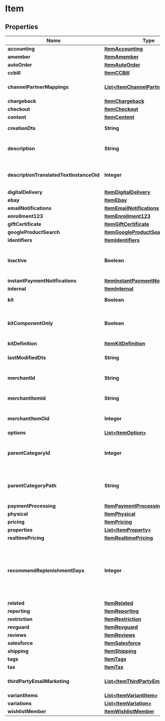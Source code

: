 
# Item

## Properties
Name | Type | Description | Notes
------------ | ------------- | ------------- | -------------
**accounting** | [**ItemAccounting**](ItemAccounting.md) |  |  [optional]
**amember** | [**ItemAmember**](ItemAmember.md) |  |  [optional]
**autoOrder** | [**ItemAutoOrder**](ItemAutoOrder.md) |  |  [optional]
**ccbill** | [**ItemCCBill**](ItemCCBill.md) |  |  [optional]
**channelPartnerMappings** | [**List&lt;ItemChannelPartnerMapping&gt;**](ItemChannelPartnerMapping.md) | Channel Partner Item Mapping |  [optional]
**chargeback** | [**ItemChargeback**](ItemChargeback.md) |  |  [optional]
**checkout** | [**ItemCheckout**](ItemCheckout.md) |  |  [optional]
**content** | [**ItemContent**](ItemContent.md) |  |  [optional]
**creationDts** | **String** | Date/time of creation |  [optional]
**description** | **String** | Description of the item up to 500 characters. |  [optional]
**descriptionTranslatedTextInstanceOid** | **Integer** | Description translated text instance id |  [optional]
**digitalDelivery** | [**ItemDigitalDelivery**](ItemDigitalDelivery.md) |  |  [optional]
**ebay** | [**ItemEbay**](ItemEbay.md) |  |  [optional]
**emailNotifications** | [**ItemEmailNotifications**](ItemEmailNotifications.md) |  |  [optional]
**enrollment123** | [**ItemEnrollment123**](ItemEnrollment123.md) |  |  [optional]
**giftCertificate** | [**ItemGiftCertificate**](ItemGiftCertificate.md) |  |  [optional]
**googleProductSearch** | [**ItemGoogleProductSearch**](ItemGoogleProductSearch.md) |  |  [optional]
**identifiers** | [**ItemIdentifiers**](ItemIdentifiers.md) |  |  [optional]
**inactive** | **Boolean** | True if this item is inactive and can not be purchased |  [optional]
**instantPaymentNotifications** | [**ItemInstantPaymentNotifications**](ItemInstantPaymentNotifications.md) |  |  [optional]
**internal** | [**ItemInternal**](ItemInternal.md) |  |  [optional]
**kit** | **Boolean** | True if this item is a kit |  [optional]
**kitComponentOnly** | **Boolean** | True if this item can only be usd as a kit component |  [optional]
**kitDefinition** | [**ItemKitDefinition**](ItemKitDefinition.md) |  |  [optional]
**lastModifiedDts** | **String** | Date/time of last modification |  [optional]
**merchantId** | **String** | UltraCart merchant ID owning item |  [optional]
**merchantItemId** | **String** | Unique item id assigned to this item |  [optional]
**merchantItemOid** | **Integer** | Unique object identifier for this item |  [optional]
**options** | [**List&lt;ItemOption&gt;**](ItemOption.md) | Options |  [optional]
**parentCategoryId** | **Integer** | Parent category of the item.  Zero indicates the root folder. |  [optional]
**parentCategoryPath** | **String** | Parent category path.  / indicates the root folder. |  [optional]
**paymentProcessing** | [**ItemPaymentProcessing**](ItemPaymentProcessing.md) |  |  [optional]
**physical** | [**ItemPhysical**](ItemPhysical.md) |  |  [optional]
**pricing** | [**ItemPricing**](ItemPricing.md) |  |  [optional]
**properties** | [**List&lt;ItemProperty&gt;**](ItemProperty.md) | Properties |  [optional]
**realtimePricing** | [**ItemRealtimePricing**](ItemRealtimePricing.md) |  |  [optional]
**recommendReplenishmentDays** | **Integer** | Number of days to recommend replenishment after.  Null is not configured.  Set to zero to disable. |  [optional]
**related** | [**ItemRelated**](ItemRelated.md) |  |  [optional]
**reporting** | [**ItemReporting**](ItemReporting.md) |  |  [optional]
**restriction** | [**ItemRestriction**](ItemRestriction.md) |  |  [optional]
**revguard** | [**ItemRevguard**](ItemRevguard.md) |  |  [optional]
**reviews** | [**ItemReviews**](ItemReviews.md) |  |  [optional]
**salesforce** | [**ItemSalesforce**](ItemSalesforce.md) |  |  [optional]
**shipping** | [**ItemShipping**](ItemShipping.md) |  |  [optional]
**tags** | [**ItemTags**](ItemTags.md) |  |  [optional]
**tax** | [**ItemTax**](ItemTax.md) |  |  [optional]
**thirdPartyEmailMarketing** | [**List&lt;ItemThirdPartyEmailMarketing&gt;**](ItemThirdPartyEmailMarketing.md) | 3rd Party Email Marketing |  [optional]
**variantItems** | [**List&lt;ItemVariantItem&gt;**](ItemVariantItem.md) | Variant Items |  [optional]
**variations** | [**List&lt;ItemVariation&gt;**](ItemVariation.md) | Variations |  [optional]
**wishlistMember** | [**ItemWishlistMember**](ItemWishlistMember.md) |  |  [optional]



